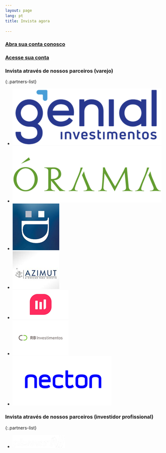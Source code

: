 ```yaml
---
layout: page
lang: pt
title: Invista agora

---
```


### [Abra sua conta conosco](https://blpgestao.orama.com.br/novo-cadastro/novo-cliente/4289/#/)

### [Acesse sua conta](https://blpgestao.orama.com.br/login/#/)

### Invista através de nossos parceiros (varejo)

{:.partners-list}
- [![Genial Investimentos](/assets/images/partners/genial.png)](https://www.genialinvestimentos.com.br/investimentos/fundos/lista-completa/)
- [![Órama](/assets/images/partners/orama.png)](https://www.orama.com.br/investimentos/lista-fundos-de-investimento)
- [![Daycoval Digital](/assets/images/partners/daycoval.png)](https://www.daycoval.com.br/para-voce/investimentos-pessoa-fisica/fundos-terceiros)
- [![Azimut](/assets/images/partners/azimut.png)](https://www.azimutbrasil.com.br/)
- [![Warren](/assets/images/partners/Warren.png)](https://warren.com.br/)
- [![RB Investimentos](/assets/images/partners/rbinvest.png)](https://www.rbinvestimentos.com/)
- [![Necton](/assets/images/partners/necton.png)](https://www.necton.com.br/)

### Invista através de nossos parceiros (investidor profissional)

{:.partners-list}
- [![Planner](/assets/images/partners/planner.png)](https://www.planner.com.br/abra-sua-conta/)
